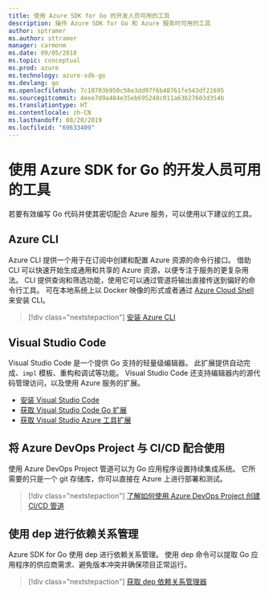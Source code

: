 ```yaml
---
title: 使用 Azure SDK for Go 的开发人员可用的工具
description: 操作 Azure SDK for Go 和 Azure 服务时可用的工具
author: sptramer
ms.author: sttramer
manager: carmonm
ms.date: 09/05/2018
ms.topic: conceptual
ms.prod: azure
ms.technology: azure-sdk-go
ms.devlang: go
ms.openlocfilehash: 7c10703b950c58e3dd97f6b48761fe543df21695
ms.sourcegitcommit: 4eee7d9a484e35eb695248c011a63b27603d354b
ms.translationtype: HT
ms.contentlocale: zh-CN
ms.lasthandoff: 08/20/2019
ms.locfileid: "69633409"
---
```

# <a name="tools-for-developers-using-the-azure-sdk-for-go"></a>使用 Azure SDK for Go 的开发人员可用的工具

若要有效编写 Go 代码并使其密切配合 Azure 服务，可以使用以下建议的工具。

## <a name="azure-cli"></a>Azure CLI

Azure CLI 提供一个用于在订阅中创建和配置 Azure 资源的命令行接口。 借助 CLI 可以快速开始生成通用和共享的 Azure 资源，以便专注于服务的更复杂用法。 CLI 提供查询和筛选功能，使用它可以通过管道将输出直接传送到偏好的命令行工具。 可在本地系统上以 Docker 映像的形式或者通过 [Azure Cloud Shell](https://docs.microsoft.com/azure/cloud-shell/overview) 来安装 CLI。

> [!div class="nextstepaction"]
> [安装 Azure CLI](/cli/azure/install-azure-cli)

## <a name="visual-studio-code"></a>Visual Studio Code

Visual Studio Code 是一个提供 Go 支持的轻量级编辑器。 此扩展提供自动完成、`impl` 模板、重构和调试等功能。 Visual Studio Code 还支持编辑器内的源代码管理访问，以及使用 Azure 服务的扩展。

* [安装 Visual Studio Code](https://code.visualstudio.com/Download)
* [获取 Visual Studio Code Go 扩展](https://code.visualstudio.com/docs/languages/go)
* [获取 Visual Studio Azure 工具扩展](https://marketplace.visualstudio.com/items?itemName=ms-vscode.vscode-azureextensionpack)

## <a name="cicd-with-azure-devops-project"></a>将 Azure DevOps Project 与 CI/CD 配合使用

使用 Azure DevOps Project 管道可以为 Go 应用程序设置持续集成系统。 它所需要的只是一个 git 存储库，你可以直接在 Azure 上进行部署和测试。

> [!div class="nextstepaction"]
> [了解如何使用 Azure DevOps Project 创建 CI/CD 管道](/azure/devops-project/azure-devops-project-go)

## <a name="dependency-management-with-dep"></a>使用 dep 进行依赖关系管理

Azure SDK for Go 使用 dep 进行依赖关系管理。 使用 dep 命令可以提取 Go 应用程序的供应商需求、避免版本冲突并确保项目正常运行。

> [!div class="nextstepaction"]
> [获取 dep 依赖关系管理器](https://github.com/golang/dep)
